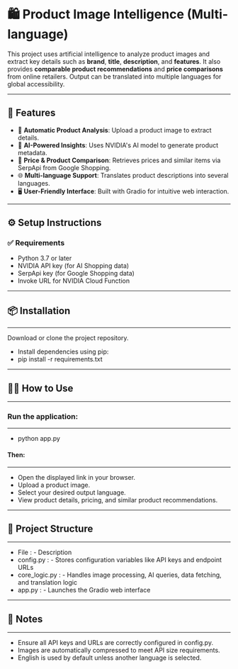# 🛍️ Product Image Intelligence (Multi-language)

This project uses artificial intelligence to analyze product images and extract key details such as **brand**, **title**, **description**, and **features**. It also provides **comparable product recommendations** and **price comparisons** from online retailers. Output can be translated into multiple languages for global accessibility.

---

## 🚀 Features

- 📸 **Automatic Product Analysis**: Upload a product image to extract details.
- 🧠 **AI-Powered Insights**: Uses NVIDIA's AI model to generate product metadata.
- 🛒 **Price & Product Comparison**: Retrieves prices and similar items via SerpApi from Google Shopping.
- 🌐 **Multi-language Support**: Translates product descriptions into several languages.
- 🖥️ **User-Friendly Interface**: Built with Gradio for intuitive web interaction.

---

## ⚙️ Setup Instructions

### ✅ Requirements

- Python 3.7 or later  
- NVIDIA API key (for AI Shopping data)  
- SerpApi key (for Google Shopping data)  
- Invoke URL for NVIDIA Cloud Function  

---

## 📦 Installation
---
Download or clone the project repository.

- Install dependencies using pip:
- pip install -r requirements.txt
---

## 🧑‍💻 How to Use
---

### Run the application:
---
- python app.py

#### Then:
---
- Open the displayed link in your browser.
- Upload a product image.
- Select your desired output language.
- View product details, pricing, and similar product recommendations.
---

## 📁 Project Structure
---
-  File	:                                             - Description
- config.py :                	- Stores configuration variables like API keys and endpoint URLs
- core_logic.py :	            - Handles image processing, AI queries, data fetching, and translation logic
- app.py :                                	- Launches the Gradio web interface
---
## 📝 Notes
---
- Ensure all API keys and URLs are correctly configured in config.py.
- Images are automatically compressed to meet API size requirements.
- English is used by default unless another language is selected.
